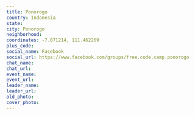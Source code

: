 ```yaml
---
title: Ponorogo
country: Indonesia
state: 
city: Ponorogo
neighborhood: 
coordinates: -7.871214, 111.462269
plus_code:
social_name: Facebook
social_url: https://www.facebook.com/groups/free.code.camp.ponorogo
chat_name:
chat_url:
event_name:
event_url:
leader_name:
leader_url:
old_photo: 
cover_photo:
---
```

